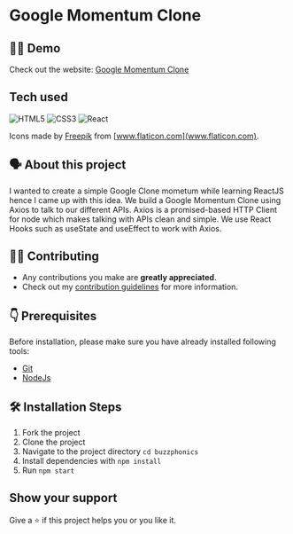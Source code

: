 # Google Momentum Clone


## 👨‍💻 Demo

Check out the website: [Google Momentum Clone](https://luminous-centaur-3c3548.netlify.app/)

## Tech used

<img alt="HTML5" src="https://img.shields.io/badge/html5-%2311C684.svg?style=for-the-badge&logo=html5&logoColor=140200"/> <img alt="CSS3" src="https://img.shields.io/badge/css3-%23F878B5.svg?style=for-the-badge&logo=css3&logoColor=140200"/> <img alt="React" src="https://img.shields.io/badge/react-%236B74E0.svg?style=for-the-badge&logo=react&logoColor=%2361DAFB"/>

Icons made by [Freepik](https://www.flaticon.com/authors/freepik) from [www.flaticon.com](www.flaticon.com).

## 🗣️ About this project

I wanted to create a simple Google Clone mometum while learning ReactJS hence I came up with this idea. We build a Google Momentum Clone using Axios to talk to our different APIs.  Axios is a promised-based HTTP Client for node which makes talking with APIs clean and simple. We use React Hooks such as useState and useEffect to work with Axios. 


## 👨‍💻 Contributing

- Any contributions you make are **greatly appreciated**.
- Check out my [contribution guidelines](https://github.com/hellodeborahuk/buzzphonics/blob/main/Contributing.md) for more information.

## 👇 Prerequisites

Before installation, please make sure you have already installed following tools:
- [Git](https://git-scm.com/downloads)
- [NodeJs](https://nodejs.org/en/download/)

## 🛠️ Installation Steps

1. Fork the project
2. Clone the project
3. Navigate to the project directory `cd buzzphonics`
4. Install dependencies with `npm install`
5. Run `npm start`

## Show your support
Give a ⭐️ if this project helps you or you like it.
